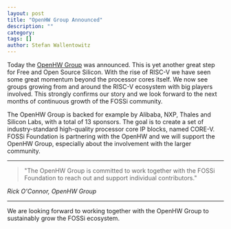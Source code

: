 ```yaml
---
layout: post
title: "OpenHW Group Announced"
description: ""
category:
tags: []
author: Stefan Wallentowitz
---
```


Today the [OpenHW Group](https://www.openhwgroup.org) was
announced. This is yet another great step for Free and Open Source
Silicon. With the rise of RISC-V we have seen some great momentum
beyond the processor cores itself. We now see groups growing from and
around the RISC-V ecosystem with big players involved. This strongly
confirms our story and we look forward to the next months of
continuous growth of the FOSSi community.

The OpenHW Group is backed for example by Alibaba, NXP, Thales and
Silicon Labs, with a total of 13 sponsors. The goal is to create a set
of industry-standard high-quality processor core IP blocks, named
CORE-V. FOSSi Foundation is partnering with the OpenHW and we will
support the OpenHW Group, especially about the involvement with the
larger community.

---

> "The OpenHW Group is committed to work together with the FOSSi
> Foundation to reach out and support individual contributors."

*Rick O'Connor, OpenHW Group*

---

We are looking forward to working together with the OpenHW Group to
sustainably grow the FOSSi ecosystem.